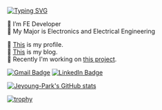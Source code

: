 [![Typing SVG](https://readme-typing-svg.herokuapp.com?font=Fira+Code&pause=1000&color=ED6E3D&width=435&lines=Hi!+I'm+Jeyoung+Park+%F0%9F%91%8B)](https://git.io/typing-svg)

🔭 I’m FE Developer <br />
🏫 My Major is Electronics and Electrical Engineering

🧑 [This](https://www.notion.so/Park-Jeyoung-fcd38d99e99f41e09937dc47ffb99b17) is my profile.   
📄 [This](https://eloquence-developers.tistory.com/) is my blog.  
👷 Recently I'm working on [this project](https://00gangsa.com/).

<!-- ![visitor badge](https://visitor-badge.glitch.me/badge?page_id=Jeyoung-Park.visitor-badge) -->
[![Gmail Badge](https://img.shields.io/badge/Gmail-D14836?style=for-the-badge&logo=gmail&logoColor=white)](mailto:jason93801@gmail.com)
[![LinkedIn Badge](https://img.shields.io/badge/LinkedIn-0077B5?style=for-the-badge&logo=linkedin&logoColor=white)](https://www.linkedin.com/in/%EC%A0%9C%EC%98%81-%EB%B0%95-644b86219/)
  
  
[![Jeyoung-Park's GitHub stats](https://github-readme-stats.vercel.app/api?username=Jeyoung-Park&theme=chartreuse-dark&show_icons=true&count_private=true&include_all_commits=true&title_color=ED6E3D)](https://github.com/anuraghazra/github-readme-stats)

[![trophy](https://github-profile-trophy.vercel.app/?username=Jeyoung-Park)](https://github.com/ryo-ma/github-profile-trophy)



<!-- [![Top Langs](https://github-readme-stats.vercel.app/api/top-langs/?username=Jeyoung-Park&layout=compact&theme=chartreuse-dark&hide=lua)](https://github.com/anuraghazra/github-readme-stats) -->

 
<!--  [![Solved.ac Profile](http://mazassumnida.wtf/api/v2/generate_badge?boj=jason9380)](https://solved.ac/jason9380/) -->

